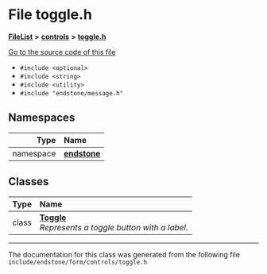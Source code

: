 

# File toggle.h



[**FileList**](files.md) **>** [**controls**](dir_035306890ec6a3fa870e30b726ac5ffc.md) **>** [**toggle.h**](toggle_8h.md)

[Go to the source code of this file](toggle_8h_source.md)



* `#include <optional>`
* `#include <string>`
* `#include <utility>`
* `#include "endstone/message.h"`













## Namespaces

| Type | Name |
| ---: | :--- |
| namespace | [**endstone**](namespaceendstone.md) <br> |


## Classes

| Type | Name |
| ---: | :--- |
| class | [**Toggle**](classendstone_1_1Toggle.md) <br>_Represents a toggle button with a label._  |



















































------------------------------
The documentation for this class was generated from the following file `include/endstone/form/controls/toggle.h`

